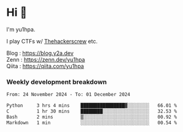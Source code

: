 # Hi 👋

I'm yu1hpa.

I play CTFs w/ [Thehackerscrew](https://www.thehackerscrew.team/) etc.

Blog : https://blog.y2a.dev  
Zenn : https://zenn.dev/yu1hpa  
Qiita : https://qiita.com/yu1hpa  

### Weekly development breakdown

<!--START_SECTION:waka-->

```txt
From: 24 November 2024 - To: 01 December 2024

Python     3 hrs 4 mins    ████████████████▓░░░░░░░░   66.01 %
C          1 hr 30 mins    ████████░░░░░░░░░░░░░░░░░   32.53 %
Bash       2 mins          ▒░░░░░░░░░░░░░░░░░░░░░░░░   00.92 %
Markdown   1 min           ░░░░░░░░░░░░░░░░░░░░░░░░░   00.54 %
```

<!--END_SECTION:waka-->

